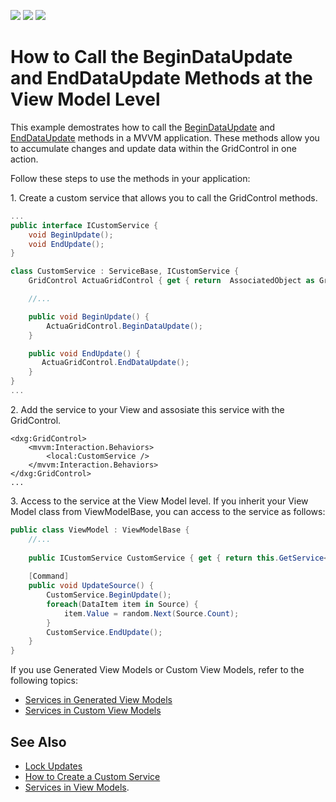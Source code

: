 <!-- default badges list -->
![](https://img.shields.io/endpoint?url=https://codecentral.devexpress.com/api/v1/VersionRange/397640639/20.2.3%2B)
[![](https://img.shields.io/badge/Open_in_DevExpress_Support_Center-FF7200?style=flat-square&logo=DevExpress&logoColor=white)](https://supportcenter.devexpress.com/ticket/details/T1022778)
[![](https://img.shields.io/badge/📖_How_to_use_DevExpress_Examples-e9f6fc?style=flat-square)](https://docs.devexpress.com/GeneralInformation/403183)
<!-- default badges end -->
# How to Call the BeginDataUpdate and EndDataUpdate Methods at the View Model Level
This example demostrates how to call the [BeginDataUpdate](https://docs.devexpress.com/WPF/DevExpress.Xpf.Grid.DataControlBase.BeginDataUpdate) and [EndDataUpdate](https://docs.devexpress.com/WPF/DevExpress.Xpf.Grid.DataControlBase.EndDataUpdate) methods in a MVVM application. These methods allow you to accumulate changes and update data within the GridControl in one action. 

Follow these steps to use the methods in your application:

1\. Create a custom service that allows you to call the GridControl methods. 

```cs
...
public interface ICustomService {
    void BeginUpdate();
    void EndUpdate();
}

class CustomService : ServiceBase, ICustomService {
    GridControl ActuaGridControl { get { return  AssociatedObject as GridControl; } }

    //...

    public void BeginUpdate() {
        ActuaGridControl.BeginDataUpdate();
    }

    public void EndUpdate() {
       ActuaGridControl.EndDataUpdate();
    }
}
...
```

2\. Add the service to your View and assosiate this service with the GridControl. 
```xaml
<dxg:GridControl>
    <mvvm:Interaction.Behaviors>
        <local:CustomService />
    </mvvm:Interaction.Behaviors>
</dxg:GridControl>
...
```

3\. Access to the service at the View Model level. If you inherit your View Model class from ViewModelBase, you can access to the service as follows:

```cs
public class ViewModel : ViewModelBase {
    //...
    
    public ICustomService CustomService { get { return this.GetService<ICustomService>(); } }
    
    [Command]
    public void UpdateSource() {
        CustomService.BeginUpdate();
        foreach(DataItem item in Source) {
            item.Value = random.Next(Source.Count);
        }
        CustomService.EndUpdate();
    }
}
```

If you use Generated View Models or Custom View Models, refer to the following topics: 
- [Services in Generated View Models](https://docs.devexpress.com/WPF/17447/mvvm-framework/services/services-in-generated-view-models)
- [Services in Custom View Models](https://docs.devexpress.com/WPF/17450/mvvm-framework/services/services-in-custom-viewmodels)

## See Also 
- [Lock Updates](https://docs.devexpress.com/WPF/115836/controls-and-libraries/data-grid/performance-improvement/frequent-data-updates#lock-updates)
- [How to Create a Custom Service](https://docs.devexpress.com/WPF/16920/mvvm-framework/services/how-to-create-a-custom-service)
- [Services in View Models](https://docs.devexpress.com/WPF/17414/mvvm-framework/services).
